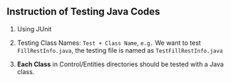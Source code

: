 ## Instruction of Testing Java Codes

1. Using JUnit
2. Testing Class Names: `Test + Class Name`, `e.g.` We want to test `FillRestInfo.java`, the testing file is named as `TestFillRestInfo.java`

3. **Each Class** in Control/Entities directories should be tested with a Java class.